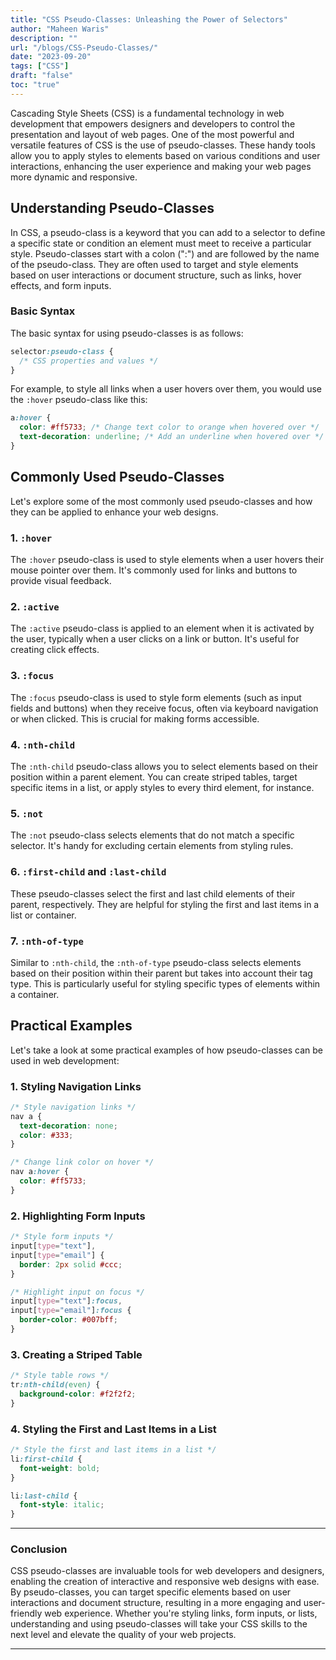 ```yaml
---
title: "CSS Pseudo-Classes: Unleashing the Power of Selectors"
author: "Maheen Waris"
description: ""
url: "/blogs/CSS-Pseudo-Classes/"
date: "2023-09-20"
tags: ["CSS"]
draft: "false"
toc: "true"
---
```


Cascading Style Sheets (CSS) is a fundamental technology in web development that empowers designers and developers to control the presentation and layout of web pages. One of the most powerful and versatile features of CSS is the use of pseudo-classes. These handy tools allow you to apply styles to elements based on various conditions and user interactions, enhancing the user experience and making your web pages more dynamic and responsive.

## Understanding Pseudo-Classes

In CSS, a pseudo-class is a keyword that you can add to a selector to define a specific state or condition an element must meet to receive a particular style. Pseudo-classes start with a colon (":") and are followed by the name of the pseudo-class. They are often used to target and style elements based on user interactions or document structure, such as links, hover effects, and form inputs.

### Basic Syntax

The basic syntax for using pseudo-classes is as follows:

```css
selector:pseudo-class {
  /* CSS properties and values */
}
```

For example, to style all links when a user hovers over them, you would use the `:hover` pseudo-class like this:

```css
a:hover {
  color: #ff5733; /* Change text color to orange when hovered over */
  text-decoration: underline; /* Add an underline when hovered over */
}
```

## Commonly Used Pseudo-Classes

Let's explore some of the most commonly used pseudo-classes and how they can be applied to enhance your web designs.

### 1. `:hover`

The `:hover` pseudo-class is used to style elements when a user hovers their mouse pointer over them. It's commonly used for links and buttons to provide visual feedback.

### 2. `:active`

The `:active` pseudo-class is applied to an element when it is activated by the user, typically when a user clicks on a link or button. It's useful for creating click effects.

### 3. `:focus`

The `:focus` pseudo-class is used to style form elements (such as input fields and buttons) when they receive focus, often via keyboard navigation or when clicked. This is crucial for making forms accessible.

### 4. `:nth-child`

The `:nth-child` pseudo-class allows you to select elements based on their position within a parent element. You can create striped tables, target specific items in a list, or apply styles to every third element, for instance.

### 5. `:not`

The `:not` pseudo-class selects elements that do not match a specific selector. It's handy for excluding certain elements from styling rules.

### 6. `:first-child` and `:last-child`

These pseudo-classes select the first and last child elements of their parent, respectively. They are helpful for styling the first and last items in a list or container.

### 7. `:nth-of-type`

Similar to `:nth-child`, the `:nth-of-type` pseudo-class selects elements based on their position within their parent but takes into account their tag type. This is particularly useful for styling specific types of elements within a container.

## Practical Examples

Let's take a look at some practical examples of how pseudo-classes can be used in web development:

### 1. Styling Navigation Links

```css
/* Style navigation links */
nav a {
  text-decoration: none;
  color: #333;
}

/* Change link color on hover */
nav a:hover {
  color: #ff5733;
}
```

### 2. Highlighting Form Inputs

```css
/* Style form inputs */
input[type="text"],
input[type="email"] {
  border: 2px solid #ccc;
}

/* Highlight input on focus */
input[type="text"]:focus,
input[type="email"]:focus {
  border-color: #007bff;
}
```

### 3. Creating a Striped Table

```css
/* Style table rows */
tr:nth-child(even) {
  background-color: #f2f2f2;
}
```

### 4. Styling the First and Last Items in a List

```css
/* Style the first and last items in a list */
li:first-child {
  font-weight: bold;
}

li:last-child {
  font-style: italic;
}
```

<hr>

### Conclusion

CSS pseudo-classes are invaluable tools for web developers and designers, enabling the creation of interactive and responsive web designs with ease. By pseudo-classes, you can target specific elements based on user interactions and document structure, resulting in a more engaging and user-friendly web experience. Whether you're styling links, form inputs, or lists, understanding and using pseudo-classes will take your CSS skills to the next level and elevate the quality of your web projects.

<script src="https://utteranc.es/client.js"
        repo="maheenwaris/Website"
        issue-term="pathname"
        theme="github-dark"
        crossorigin="anonymous"
        async>
</script>

---
